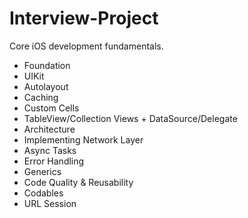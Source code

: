 # Interview-Project

Core iOS development fundamentals.

 *  Foundation
 *  UIKit
 *  Autolayout
 *  Caching
 *  Custom Cells
 *  TableView/Collection Views + DataSource/Delegate
 *  Architecture
 *  Implementing Network Layer
 *  Async Tasks
 *  Error Handling
 *  Generics
 *  Code Quality & Reusability
 *  Codables
 *  URL Session
 
